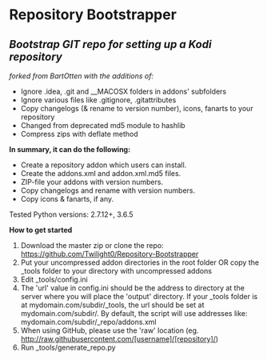 # Repository Bootstrapper
## _Bootstrap GIT repo for setting up a Kodi repository_

_forked from BartOtten with the additions of:_

- Ignore .idea, .git and __MACOSX folders in addons' subfolders
- Ignore various files like .gitignore, .gitattributes
- Copy changelogs (& rename to version number), icons, fanarts to your repository
- Changed from deprecated md5 module to hashlib
- Compress zips with deflate method

**In summary, it can do the following:**
- Create a repository addon which users can install.
- Create the addons.xml and addon.xml.md5 files.
- ZIP-file your addons with version numbers.
- Copy changelogs and rename with version numbers.
- Copy icons & fanarts, if any.

Tested Python versions: 2.7.12+, 3.6.5

**How to get started**

1. Download the master zip or clone the repo: https://github.com/Twilight0/Repository-Bootstrapper
2. Put your uncompressed addon directories in the root folder OR copy the _tools folder to your directory with uncompressed addons
3. Edit _tools/config.ini
4. The 'url' value in config.ini should be the address to directory at the server where you will place the 'output' directory. If your _tools folder is at mydomain.com/subdir/_tools, the url should be set at mydomain.com/subdir/. By default, the script will use addresses like: mydomain.com/subdir/_repo/addons.xml
5. When using GitHub, please use the 'raw' location (eg. http://raw.githubusercontent.com/[username]/[repository]/)
6. Run _tools/generate_repo.py
